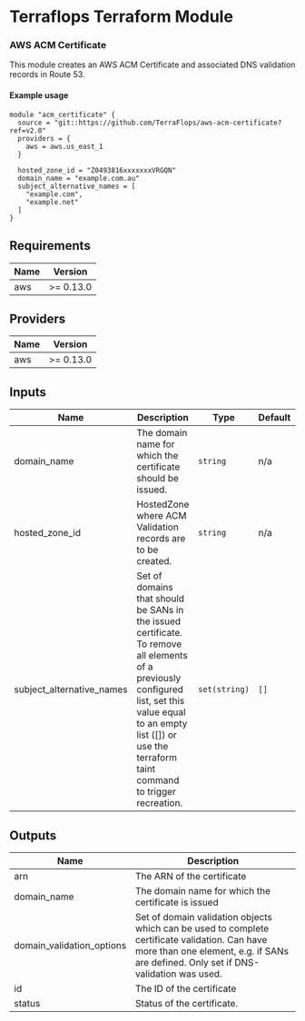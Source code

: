 # Terraflops Terraform Module
 
### AWS ACM Certificate

This module creates an AWS ACM Certificate and associated DNS validation records in Route 53.

#### Example usage

```hcl-terraform
module "acm_certificate" {
  source = "git::https://github.com/TerraFlops/aws-acm-certificate?ref=v2.0"
  providers = {
    aws = aws.us_east_1
  }

  hosted_zone_id = "Z0493816xxxxxxxVRGQN"
  domain_name = "example.com.au"
  subject_alternative_names = [
    "example.com",
    "example.net"
  ]
}
```

## Requirements

| Name | Version |
|------|---------|
| aws | >= 0.13.0 |

## Providers

| Name | Version |
|------|---------|
| aws | >= 0.13.0 |

## Inputs

| Name | Description | Type | Default | Required |
|------|-------------|------|---------|:--------:|
| domain\_name | The domain name for which the certificate should be issued. | `string` | n/a | yes |
| hosted\_zone\_id | HostedZone where ACM Validation records are to be created. | `string` | n/a | yes |
| subject\_alternative\_names | Set of domains that should be SANs in the issued certificate. To remove all elements of a previously configured list, set this value equal to an empty list ([]) or use the terraform taint command to trigger recreation. | `set(string)` | `[]` | no |

## Outputs

| Name | Description |
|------|-------------|
| arn | The ARN of the certificate |
| domain\_name | The domain name for which the certificate is issued |
| domain\_validation\_options | Set of domain validation objects which can be used to complete certificate validation. Can have more than one element, e.g. if SANs are defined. Only set if DNS-validation was used. |
| id | The ID of the certificate |
| status | Status of the certificate. |

